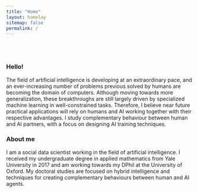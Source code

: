 ```yaml
---
title: "Home"
layout: homelay
sitemap: false
permalink: /
---
```



<br/>
<br/>

### Hello!

The field of artificial intelligence is developing at an extraordinary pace, and an ever-increasing number of problems previous solved by humans are becoming the domain of computers. Although moving towards more generalization, these breakthroughs are still largely driven by specialized machine learning in well-constrained tasks. Therefore, I believe near future practical applications will rely on humans and AI working together with their respective advantages. I study complementary behaviour between human and AI partners, with a focus on designing AI training techniques. 

<!---
<div class="container">
<div class="row">
<center>
<img src="{{ site.url }}{{ site.baseurl }}/images/banner.jpg" width="100%"/><br/>
Examples of Feynman diagrams. <br/>
Feynman R., The theory of positrons. <i>Phys. Rev.</i> (1949)
</center>
</div>
</div>
<br/>
-->

### About me

I am a social data scientist working in the field of artificial intelligence.
I received my undergraduate degree in applied mathematics from Yale University in 2017 and am working towards my DPhil at the University of Oxford.
My doctoral studies are focused on hybrid intelligence and techniques for creating complementary behaviours between human and AI agents.
